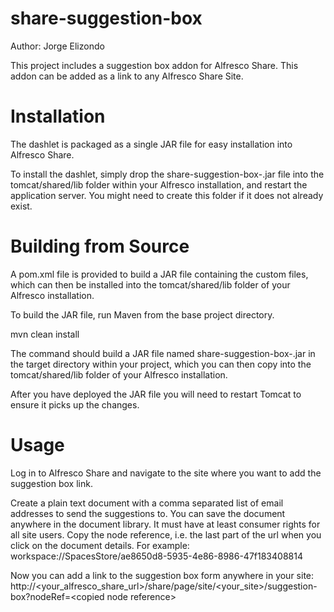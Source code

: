 share-suggestion-box
====================

Author: Jorge Elizondo

This project includes a suggestion box addon for Alfresco Share. This addon can be added as a link to any Alfresco Share Site. 

Installation
====================

The dashlet is packaged as a single JAR file for easy installation into Alfresco Share.

To install the dashlet, simply drop the share-suggestion-box-<version>.jar file into the tomcat/shared/lib folder within your Alfresco installation, and restart the application server. You might need to create this folder if it does not already exist.

Building from Source
====================

A pom.xml file is provided to build a JAR file containing the custom files, which can then be installed into the tomcat/shared/lib folder of your Alfresco installation.

To build the JAR file, run Maven from the base project directory.

mvn clean install

The command should build a JAR file named share-suggestion-box-<version>.jar in the target directory within your project, which you can then copy into the tomcat/shared/lib folder of your Alfresco installation.

After you have deployed the JAR file you will need to restart Tomcat to ensure it picks up the changes.

Usage
====================

Log in to Alfresco Share and navigate to the site where you want to add the suggestion box link.

Create a plain text document with a comma separated list of email addresses to send the suggestions to. You can save the document anywhere in the document library. It must have at least consumer rights for all site users. Copy the node reference, i.e. the last part of the url when you click on the document details. For example: workspace://SpacesStore/ae8650d8-5935-4e86-8986-47f183408814

Now you can add a link to the suggestion box form anywhere in your site: http://\<your_alfresco_share_url\>/share/page/site/\<your_site\>/suggestion-box?nodeRef=\<copied node reference\>

